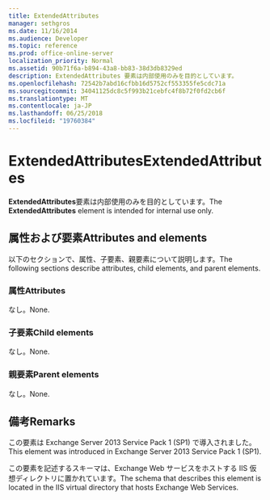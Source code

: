 ```yaml
---
title: ExtendedAttributes
manager: sethgros
ms.date: 11/16/2014
ms.audience: Developer
ms.topic: reference
ms.prod: office-online-server
localization_priority: Normal
ms.assetid: 90b71f6a-b894-43a8-bb83-38d3db8329ed
description: ExtendedAttributes 要素は内部使用のみを目的としています。
ms.openlocfilehash: 72542b7abd16cfbb16d5752cf553355fe5cdc71a
ms.sourcegitcommit: 34041125dc8c5f993b21cebfc4f8b72f0fd2cb6f
ms.translationtype: MT
ms.contentlocale: ja-JP
ms.lasthandoff: 06/25/2018
ms.locfileid: "19760384"
---
```

# <a name="extendedattributes"></a><span data-ttu-id="35046-103">ExtendedAttributes</span><span class="sxs-lookup"><span data-stu-id="35046-103">ExtendedAttributes</span></span>

<span data-ttu-id="35046-104">**ExtendedAttributes**要素は内部使用のみを目的としています。</span><span class="sxs-lookup"><span data-stu-id="35046-104">The **ExtendedAttributes** element is intended for internal use only.</span></span> 

## <a name="attributes-and-elements"></a><span data-ttu-id="35046-105">属性および要素</span><span class="sxs-lookup"><span data-stu-id="35046-105">Attributes and elements</span></span>

<span data-ttu-id="35046-106">以下のセクションで、属性、子要素、親要素について説明します。</span><span class="sxs-lookup"><span data-stu-id="35046-106">The following sections describe attributes, child elements, and parent elements.</span></span>
  
### <a name="attributes"></a><span data-ttu-id="35046-107">属性</span><span class="sxs-lookup"><span data-stu-id="35046-107">Attributes</span></span>

<span data-ttu-id="35046-108">なし。</span><span class="sxs-lookup"><span data-stu-id="35046-108">None.</span></span>
  
### <a name="child-elements"></a><span data-ttu-id="35046-109">子要素</span><span class="sxs-lookup"><span data-stu-id="35046-109">Child elements</span></span>

<span data-ttu-id="35046-110">なし。</span><span class="sxs-lookup"><span data-stu-id="35046-110">None.</span></span>
  
### <a name="parent-elements"></a><span data-ttu-id="35046-111">親要素</span><span class="sxs-lookup"><span data-stu-id="35046-111">Parent elements</span></span>

<span data-ttu-id="35046-112">なし。</span><span class="sxs-lookup"><span data-stu-id="35046-112">None.</span></span>
  
## <a name="remarks"></a><span data-ttu-id="35046-113">備考</span><span class="sxs-lookup"><span data-stu-id="35046-113">Remarks</span></span>

<span data-ttu-id="35046-114">この要素は Exchange Server 2013 Service Pack 1 (SP1) で導入されました。</span><span class="sxs-lookup"><span data-stu-id="35046-114">This element was introduced in Exchange Server 2013 Service Pack 1 (SP1).</span></span>
  
<span data-ttu-id="35046-115">この要素を記述するスキーマは、Exchange Web サービスをホストする IIS 仮想ディレクトリに置かれています。</span><span class="sxs-lookup"><span data-stu-id="35046-115">The schema that describes this element is located in the IIS virtual directory that hosts Exchange Web Services.</span></span>
  

